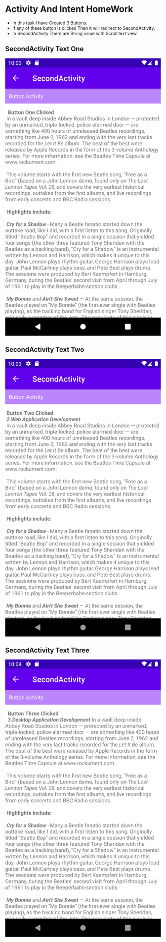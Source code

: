# Activity And Intent HomeWork
- In this task I have Created 3 Buttons.
- If any of these button is clicked Then it will redirect to SecondActivity.
- In SecondActivity There are String value with Scroll text view.
## SecondActivity Text One
![alt text](B1.png)

## SecondActivity Text Two
![alt text](B2.png)

## SecondActivity Text Three
![alt text](B3.png)


